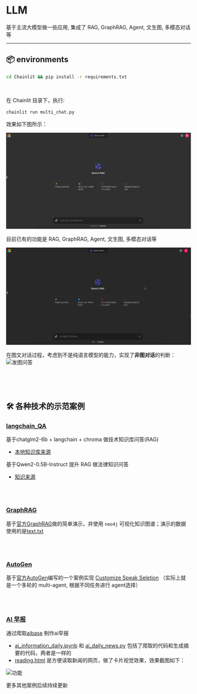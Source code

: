 # LLM

基于主流大模型做一些应用, 集成了 RAG, GraphRAG, Agent, 文生图, 多模态对话等

---


## 📦 environments

```bash
cd Chainlit && pip install -r requirements.txt
```

<br>

在 Chainlit 目录下，执行:

```bash
chainlit run multi_chat.py
```
效果如下图所示：

![使用界面](/assets/multi_chat1.png)

目前已有的功能是 RAG, GraphRAG, Agent, 文生图, 多模态对话等

![功能](/assets/multi_chat1.gif)

在图文对话过程，考虑到不是纯语言模型的能力，实现了**非图对话**的判断：
![发图问答](/assets/multi_chat2.gif)


<br>
<br>
<br>



## 🛠 各种技术的示范案例

### [langchain_QA](https://github.com/yyhchen/LLM-Application/tree/main/langchain_QA)

基于chatglm2-6b + langchain + chroma 做技术知识库问答(RAG)      
- [本地知识库来源](https://github.com/yyhchen/Notes/tree/main/NLP%20review)


基于Qwen2-0.5B-Instruct 提升 RAG 做法律知识问答
- [知识来源](https://huggingface.co/datasets/cfa532/CHLAWS)


<br>
<br>


### [GraphRAG](https://github.com/yyhchen/LLM-Application/tree/main/GraphRAG)

基于[官方GraphRAG](https://microsoft.github.io/graphrag/posts/get_started/)做的简单演示，并使用 `neo4j` 可视化知识图谱；演示的数据使用的是[text.txt](https://github.com/yyhchen/LLM-Application/blob/main/GraphRAG/text.txt) 


<br>
<br>


### [AutoGen](https://github.com/yyhchen/LLM-Application/tree/main/AutoGen)

基于[官方AutoGen](https://microsoft.github.io/autogen/docs/Getting-Started)编写的一个案例实现 [Customize Speak Seletion](https://microsoft.github.io/autogen/docs/topics/groupchat/customized_speaker_selection) （实际上就是一个多轮的 multi-agent, 根据不同任务进行 agent选择）


<br>
<br>


### [AI 早报](https://github.com/yyhchen/LLM-Application/tree/main/app%20case)

通过爬取[aibase](https://news.aibase.com/zh/news) 制作ai早报

- [ai_information_daily.ipynb]() 和 [ai_daily_news.py]() 包括了爬取的代码和生成摘要的代码，两者是一样的
- [reading.html]()  是方便读取新闻的网页，做了卡片视觉效果，效果截图如下：

![功能](/assets/ai_info_show.gif.gif)


更多其他案例后续持续更新